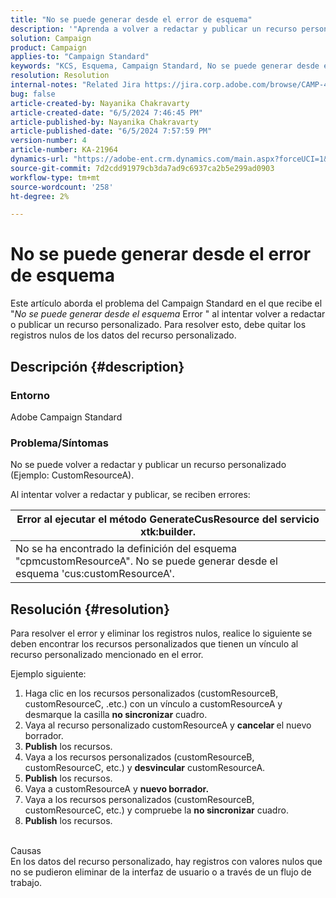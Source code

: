 ```yaml
---
title: "No se puede generar desde el error de esquema"
description: '"Aprenda a volver a redactar y publicar un recurso personalizado resolviendo los errores recibidos. Elimine los registros nulos en los datos de recursos personalizados".'
solution: Campaign
product: Campaign
applies-to: "Campaign Standard"
keywords: "KCS, Esquema, Campaign Standard, No se puede generar desde el error de esquema"
resolution: Resolution
internal-notes: "Related Jira https://jira.corp.adobe.com/browse/CAMP-48246"
bug: false
article-created-by: Nayanika Chakravarty
article-created-date: "6/5/2024 7:46:45 PM"
article-published-by: Nayanika Chakravarty
article-published-date: "6/5/2024 7:57:59 PM"
version-number: 4
article-number: KA-21964
dynamics-url: "https://adobe-ent.crm.dynamics.com/main.aspx?forceUCI=1&pagetype=entityrecord&etn=knowledgearticle&id=59eaea54-7423-ef11-840b-6045bd006b25"
source-git-commit: 7d2cdd91979cb3da7ad9c6937ca2b5e299ad0903
workflow-type: tm+mt
source-wordcount: '258'
ht-degree: 2%

---
```


# No se puede generar desde el error de esquema


Este artículo aborda el problema del Campaign Standard en el que recibe el &quot;*No se puede generar desde el esquema* Error &quot; al intentar volver a redactar o publicar un recurso personalizado. Para resolver esto, debe quitar los registros nulos de los datos del recurso personalizado.

## Descripción {#description}


### Entorno

Adobe Campaign Standard

### Problema/Síntomas

No se puede volver a redactar y publicar un recurso personalizado (Ejemplo: CustomResourceA).

Al intentar volver a redactar y publicar, se reciben errores:


| Error al ejecutar el método GenerateCusResource del servicio xtk:builder. |
| --- |
| No se ha encontrado la definición del esquema &quot;cpmcustomResourceA&quot;. No se puede generar desde el esquema &#39;cus:customResourceA&#39;. |





## Resolución {#resolution}


Para resolver el error y eliminar los registros nulos, realice lo siguiente<b> </b>se deben encontrar los recursos personalizados que tienen un vínculo al recurso personalizado mencionado en el error.

Ejemplo siguiente:

1. Haga clic en los recursos personalizados (customResourceB, customResourceC, .etc.) con un vínculo a customResourceA y desmarque la casilla <b>no sincronizar</b> cuadro.
2. Vaya al recurso personalizado customResourceA y <b>cancelar </b>el nuevo borrador.
3. <b>Publish</b> los recursos.
4. Vaya a los recursos personalizados (customResourceB, customResourceC, etc.) y <b>desvincular</b> customResourceA.
5. <b>Publish</b> los recursos.
6. Vaya a customResourceA y <b>nuevo borrador.</b>
7. Vaya a los recursos personalizados (customResourceB, customResourceC, etc.) y compruebe la <b>no sincronizar</b> cuadro.
8. <b>Publish</b> los recursos.

<br>Causas <br>
En los datos del recurso personalizado, hay registros con valores nulos que no se pudieron eliminar de la interfaz de usuario o a través de un flujo de trabajo.
